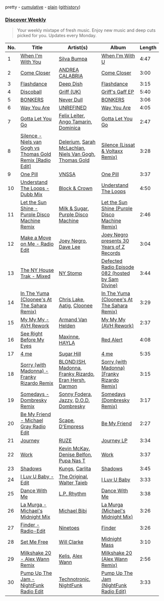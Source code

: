 pretty - [cumulative](/playlists/cumulative/Discover%20Weekly.md) - [plain](/playlists/plain/37i9dQZEVXcERLiUqU2pJX) ([githistory](https://github.githistory.xyz/vitokorn/spotify-playlist-archive/blob/master/playlists/plain/37i9dQZEVXcERLiUqU2pJX))
### [Discover Weekly](https://open.spotify.com/playlist/37i9dQZEVXcERLiUqU2pJX)

> Your weekly mixtape of fresh music. Enjoy new music and deep cuts picked for you. Updates every Monday.

| No. | Title | Artist(s) | Album | Length |
|---|---|---|---|---|
| 1 | [When I'm With You](https://open.spotify.com/track/6nux0bFQdzwaV7JE7eR0G5) | [Silva Bumpa](https://open.spotify.com/artist/2dPLkqesvPXpIlP65JoLrf) | [When I'm With U](https://open.spotify.com/album/3LMxqFuIqxjoWg0ExtlnMe) | 4:47 |
| 2 | [Come Closer](https://open.spotify.com/track/3v53NvBLdoPiyDPJ4MPcW9) | [ANDREA CALABRIA](https://open.spotify.com/artist/4WDwArKRmrfTM3xqu8HiA1) | [Come Closer](https://open.spotify.com/album/38E64aHEVdOO0z9W3s7GJA) | 3:00 |
| 3 | [Flashdance](https://open.spotify.com/track/2a9vdpQjpYjZsQQ4M41IBp) | [Deep Dish](https://open.spotify.com/artist/720JYpdCgHuTmDeryW0wEA) | [Flashdance](https://open.spotify.com/album/1nYZSxefE6Hmf3q8mV9CtQ) | 3:15 |
| 4 | [Discoball](https://open.spotify.com/track/1xkhJinv0xekrwviaQwAjS) | [Griff (UK)](https://open.spotify.com/artist/5hzIMU8PZCFxFDdaOQ8ul9) | [Griff's Gaff EP](https://open.spotify.com/album/1AsxyF60n7Fyh3SCLQ0JqO) | 5:40 |
| 5 | [BONKERS](https://open.spotify.com/track/0xttlPnsPJBbasq9fzDlzH) | [Never Dull](https://open.spotify.com/artist/2u3rmzZC0psTER2sDfUebm) | [BONKERS](https://open.spotify.com/album/4nZWTZl55srdbsah2ijVRj) | 3:06 |
| 6 | [Way You Are](https://open.spotify.com/track/4XvfGdfyaQvkfTz4Sklpih) | [UNREFINED](https://open.spotify.com/artist/0WLgZ6t9LyYpHU8Rpnf6av) | [Way You Are](https://open.spotify.com/album/5GBGKkmMK7z9giqUbaYbGD) | 4:05 |
| 7 | [Gotta Let You Go](https://open.spotify.com/track/6v9BYxBP4sIK32hOm8Ktqz) | [Felix Leiter](https://open.spotify.com/artist/0NgdQNyMEbiVR0HBpzMptO), [Ango Tamarin](https://open.spotify.com/artist/7uSgmPTHeYgIu7Q5JwQpQy), [Dominica](https://open.spotify.com/artist/6bETcPKjsI4UE4ZMHtcZCh) | [Gotta Let You Go](https://open.spotify.com/album/2mTqNgh1JuqJReyuxoxASi) | 2:47 |
| 8 | [Silence - Niels van Gogh vs Thomas Gold Remix [Radio Edit]](https://open.spotify.com/track/6VUTDBWIYivB96wd5xcR9K) | [Delerium](https://open.spotify.com/artist/0IUq1plF3ON4Fboj1bE6kN), [Sarah McLachlan](https://open.spotify.com/artist/4NgNsOXSwIzXlUIJcpnNUp), [Niels Van Gogh](https://open.spotify.com/artist/6L8Co7Voup4dISwbSl3owl), [Thomas Gold](https://open.spotify.com/artist/1XLjkBxFokuDTlHt0mQkRe) | [Silence (Lissat & Voltaxx Remix)](https://open.spotify.com/album/6FX26z3Z52Cn2CsLQD8kGq) | 3:28 |
| 9 | [One Pill](https://open.spotify.com/track/3C74wo9oewRgcvMj14O7Xu) | [VNSSA](https://open.spotify.com/artist/6fjbZ7zQBYEy3kvB5JL5PM) | [One Pill](https://open.spotify.com/album/7EeBTWpH1hiiL8ttysUTio) | 3:37 |
| 10 | [Understand The Loops - Dubb Mix](https://open.spotify.com/track/3uJv72S4nZfeTttA7cWK2g) | [Block & Crown](https://open.spotify.com/artist/5jO3o2nsu0GTQBc8Lgcna7) | [Understand The Loops](https://open.spotify.com/album/1HKhuMT7efJiGx7N6SsGDn) | 4:50 |
| 11 | [Let the Sun Shine - Purple Disco Machine Remix](https://open.spotify.com/track/1W02hcbdwd4do45YJqSlED) | [Milk & Sugar](https://open.spotify.com/artist/159cwGtgCzNpyHWY6tzihH), [Purple Disco Machine](https://open.spotify.com/artist/2WBJQGf1bT1kxuoqziH5g4) | [Let the Sun Shine (Purple Disco Machine Remix)](https://open.spotify.com/album/6UhfjhKAcnH61ZGR9zZNFh) | 2:46 |
| 12 | [Make a Move on Me - Radio Edit](https://open.spotify.com/track/26RJoiBmSNkikpu9qCE7Fn) | [Joey Negro](https://open.spotify.com/artist/4lxMXxZW5ZWKrtBlMOIUuY), [Dave Lee](https://open.spotify.com/artist/5cWh5zsmOIFhuPL0Ay1e7f) | [Joey Negro presents 30 Years of Z Records](https://open.spotify.com/album/2tiE4dyEl6oDQmGX2U6P7o) | 3:04 |
| 13 | [The NY House Trak - Mixed](https://open.spotify.com/track/53Dv9UwG7frCwgBVNTwRef) | [NY Stomp](https://open.spotify.com/artist/3wxHsTExb0WzAUIzjzKRjL) | [Defected Radio Episode 082 (hosted by Sam Divine)](https://open.spotify.com/album/7CR9Xc94WEXfIvA4QaqW1m) | 3:44 |
| 14 | [In The Yuma (Cloonee's At The Sahara Remix)](https://open.spotify.com/track/48f4gFvgXOMx6p5DjkIipF) | [Chris Lake](https://open.spotify.com/artist/5Igpc9iLZ3YGtKeYfSrrOE), [Aatig](https://open.spotify.com/artist/21OabQwzpxuFNxp7p781Ao), [Cloonee](https://open.spotify.com/artist/7MdlXmq2HViAJWo9cf30sR) | [In The Yuma (Cloonee's At The Sahara Remix)](https://open.spotify.com/album/7B8RIt9iwSpvDpdaFjWfFM) | 3:29 |
| 15 | [My My My - AVH Rework](https://open.spotify.com/track/6knYEIvRYScYgx0kvULEah) | [Armand Van Helden](https://open.spotify.com/artist/3cQA9WH8liZfeja1DxcDYE) | [My My My (AVH Rework)](https://open.spotify.com/album/5FC1Cy0USMWvfBkfO2o1sp) | 2:37 |
| 16 | [See Right Before My Eyes](https://open.spotify.com/track/0eZA97RIyDKqOnOkYfJ5Np) | [Maxinne](https://open.spotify.com/artist/3sv9dCyzqOsGcJHPl5seiq), [HAYLA](https://open.spotify.com/artist/4yX6mpMyBGf9UfvBB8JJrc) | [Red Alert](https://open.spotify.com/album/7lxnv0bArIIsZGTDULr7bE) | 4:08 |
| 17 | [4 me](https://open.spotify.com/track/3Ibc3811ZK1EkBJWJ0rqNr) | [Sugar Hill](https://open.spotify.com/artist/2YhGeHBfFndRzwUvpTwK4D) | [4 me](https://open.spotify.com/album/4GyaBa9jbfTO3Ol0Q4Jp4u) | 5:35 |
| 18 | [Sorry (with Madonna) - Franky Rizardo Remix](https://open.spotify.com/track/2BtCQtoNGPo74ChfxACqM2) | [BLOND:ISH](https://open.spotify.com/artist/6zsJjoCtL1WByG0VsuFWzR), [Madonna](https://open.spotify.com/artist/6tbjWDEIzxoDsBA1FuhfPW), [Franky Rizardo](https://open.spotify.com/artist/2UgphhGSlC9QWgaZWUOCkl), [Eran Hersh](https://open.spotify.com/artist/5cqctR1IEdc11lN3KEmoGW), [Darmon](https://open.spotify.com/artist/6Qxl41tZ76KNEW9D6xG8J8) | [Sorry (with Madonna) [Franky Rizardo Remix]](https://open.spotify.com/album/1lSzAGNPpkg5yRdKsjlNd4) | 3:15 |
| 19 | [Somedays - Dombresky Remix](https://open.spotify.com/track/751KIBXXbsEoaHGvIVLRRn) | [Sonny Fodera](https://open.spotify.com/artist/39B7ChWwrWDs7zXlsu3MoP), [Jazzy](https://open.spotify.com/artist/7zAAwgV5Wqmvpb4GzvlRkP), [D.O.D](https://open.spotify.com/artist/0Cs47vvRsPgEfliBU9KDiB), [Dombresky](https://open.spotify.com/artist/2GVtgxcx7jg5xVCZsIHSGN) | [Somedays (Dombresky Remix)](https://open.spotify.com/album/10CinkYqwArHgBNujRZmQK) | 3:17 |
| 20 | [Be My Friend - Michael Gray Radio Edit](https://open.spotify.com/track/7ehCv1ggFYr1FtX4PtsLH2) | [Scape](https://open.spotify.com/artist/1WQuy0dmh1cPvROSxgS6KR), [D'Empress](https://open.spotify.com/artist/1Af5bhu32mXrzQkIiyWzxA) | [Be My Friend](https://open.spotify.com/album/2XkV1mITfdN8k3I5f7YXgR) | 2:27 |
| 21 | [Journey](https://open.spotify.com/track/4fgi6xmunElN2aGzAXLT7x) | [RUZE](https://open.spotify.com/artist/4UDibtvT2aaea2hEB3O3PP) | [Journey LP](https://open.spotify.com/album/3ZdMf6kjyZbRCZ5dZQyOWW) | 3:34 |
| 22 | [Work](https://open.spotify.com/track/2uNvsQrKdB6qcmO9zBMflb) | [Kevin McKay](https://open.spotify.com/artist/07VdEUK5mf0rifGeNqs0Wg), [Denise Belfon](https://open.spotify.com/artist/20rSjugHQ6CwKR44JnteQf), [Pupa Nas T](https://open.spotify.com/artist/4vm90zckXYAA2AZGFStkmy) | [Work](https://open.spotify.com/album/7lSWiTwdASu9fmdv38vNWu) | 3:37 |
| 23 | [Shadows](https://open.spotify.com/track/0Ni4MDtBVlLPXm5gkkAuO6) | [Kungs](https://open.spotify.com/artist/7keGfmQR4X5w0two1xKZ7d), [Carlita](https://open.spotify.com/artist/1GVbOnrND8b3eh2JZ4opw8) | [Shadows](https://open.spotify.com/album/6MlLPpOvRWGdwQEtFasIP4) | 3:45 |
| 24 | [I Luv U Baby - Edit](https://open.spotify.com/track/0g9OCw6sY9ZLRA5KxRkcIQ) | [The Original](https://open.spotify.com/artist/2IwjkUrnzXsfgXkvUtZYKH), [Walter Taieb](https://open.spotify.com/artist/67h9I9xLu9KPydQoldwCyL) | [I Luv U Baby](https://open.spotify.com/album/2hqKNctlSpTAdngdaU7lqf) | 3:33 |
| 25 | [Dance With Me](https://open.spotify.com/track/6BAVulcFKGtQX4B6VGm42s) | [L.P. Rhythm](https://open.spotify.com/artist/3K5qBiy5EHwb270817Cy6e) | [Dance With Me](https://open.spotify.com/album/4etVqIE0bb6EWDd68nQWxD) | 3:38 |
| 26 | [La Murga - Michael's Midnight Mix](https://open.spotify.com/track/5WflSPLMwrHGN45N4L8sT0) | [Michael Bibi](https://open.spotify.com/artist/4cvdQRyHmkSQSakUrW2oxv) | [La Murga (Michael's Midnight Mix)](https://open.spotify.com/album/2Vb680k6SJv9RKNXDUJA2M) | 3:26 |
| 27 | [Finder - Radio-Edit](https://open.spotify.com/track/7az0Hd7YKK5UT10M1nG56c) | [Ninetoes](https://open.spotify.com/artist/5MP4PiGA5PNFrsVjtauFnC) | [Finder](https://open.spotify.com/album/11fQed1lTippkC0Emeah41) | 3:26 |
| 28 | [Set Me Free](https://open.spotify.com/track/67burVkJvjrT5U5dnWR3IU) | [Will Clarke](https://open.spotify.com/artist/1OmOdgwIzub8DYPxQYbbbi) | [Midnight Mass](https://open.spotify.com/album/6Fphuv16AxAhxJcUYPWzV9) | 3:10 |
| 29 | [Milkshake 20 - Alex Wann Remix](https://open.spotify.com/track/49wEdWGkL2CcOrXEKklXtJ) | [Kelis](https://open.spotify.com/artist/0IF46mUS8NXjgHabxk2MCM), [Alex Wann](https://open.spotify.com/artist/6PTNNcLg90Kkl89JcEwKhT) | [Milkshake 20 (Alex Wann Remix)](https://open.spotify.com/album/6x2zv2rhiwUYECd681EisA) | 2:56 |
| 30 | [Pump Up The Jam - NightFunk Radio Edit](https://open.spotify.com/track/0uMDkt7tY0EoRg0o0IzYbu) | [Technotronic](https://open.spotify.com/artist/2Cd98zHVdZeOCisc6Gi2sB), [NightFunk](https://open.spotify.com/artist/1UgUBnYpGyrYfGIfkMp08O) | [Pump Up The Jam (NightFunk Radio Edit)](https://open.spotify.com/album/6shI9K89BG35zm848cJvk2) | 3:33 |